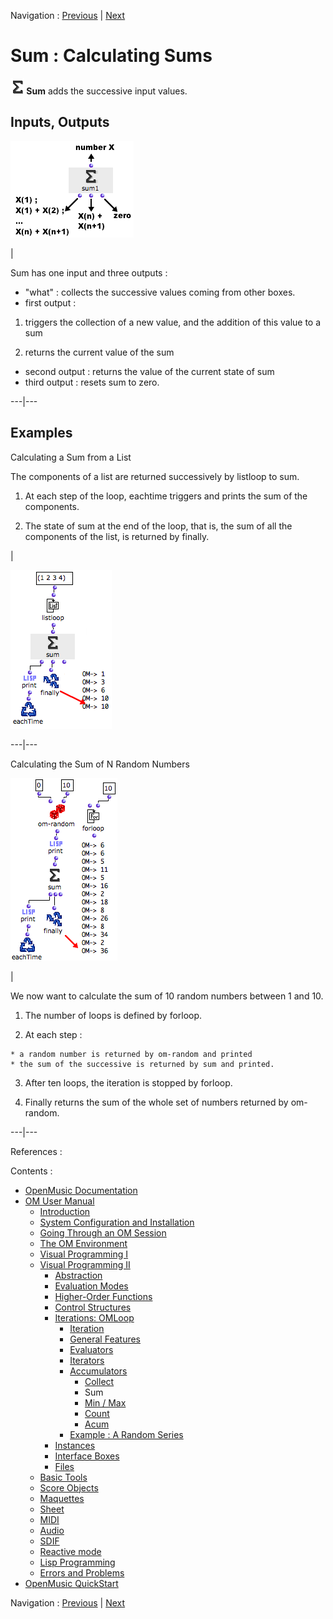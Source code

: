 
Navigation : [Previous](Collect "page précédente\(Collect\)") |
[Next](MinMax "Next\(Min / Max\)")

# Sum : Calculating Sums

**![](../res/sum_icon.png) Sum** adds the successive input values.

## Inputs, Outputs

![](../res/sum1.png)

|

Sum has one input and three outputs :

  * "what" : collects the successive values coming from other boxes.
  * first output :

  1. triggers the collection of a new value, and the addition of this value to a sum

  2. returns the current value of the sum

  * second output : returns the value of the current state of sum
  * third output : resets sum to zero.

  
  
---|---  
  
## Examples

Calculating a Sum from a List

The components of a list are returned successively by listloop to sum.

  1. At each step of the loop, eachtime triggers and prints the sum of the components.

  2. The state of sum at the end of the loop, that is, the sum of all the components of the list, is returned by finally.

|

![](../res/sum2a.png)  
  
---|---  
  
Calculating the Sum of N Random Numbers

![](../res/sum5.png)

|

We now want to calculate the sum of 10 random numbers between 1 and 10.

  1. The number of loops is defined by forloop.

  2. At each step : 

    * a random number is returned by om-random and printed
    * the sum of the successive is returned by sum and printed.
  3. After ten loops, the iteration is stopped by forloop.

  4. Finally returns the sum of the whole set of numbers returned by om-random.

  
  
---|---  
  
References :

Contents :

  * [OpenMusic Documentation](OM-Documentation)
  * [OM User Manual](OM-User-Manual)
    * [Introduction](00-Contents)
    * [System Configuration and Installation](Installation)
    * [Going Through an OM Session](Goingthrough)
    * [The OM Environment](Environment)
    * [Visual Programming I](BasicVisualProgramming)
    * [Visual Programming II](AdvancedVisualProgramming)
      * [Abstraction](Abstraction)
      * [Evaluation Modes](EvalModes)
      * [Higher-Order Functions](HighOrder)
      * [Control Structures](Control)
      * [Iterations: OMLoop](OMLoop)
        * [Iteration](LoopIntro)
        * [General Features](LoopGeneral)
        * [Evaluators](LoopEvaluators)
        * [Iterators](LoopIterators)
        * [Accumulators](LoopAccumulators)
          * [Collect](Collect)
          * Sum
          * [Min / Max](MinMax)
          * [Count](Count)
          * [Acum](Acum)
        * [Example : A Random Series](LoopExample)
      * [Instances](Instances)
      * [Interface Boxes](InterfaceBoxes)
      * [Files](Files)
    * [Basic Tools](BasicObjects)
    * [Score Objects](ScoreObjects)
    * [Maquettes](Maquettes)
    * [Sheet](Sheet)
    * [MIDI](MIDI)
    * [Audio](Audio)
    * [SDIF](SDIF)
    * [Reactive mode](Reactive)
    * [Lisp Programming](Lisp)
    * [Errors and Problems](errors)
  * [OpenMusic QuickStart](QuickStart-Chapters)

Navigation : [Previous](Collect "page précédente\(Collect\)") |
[Next](MinMax "Next\(Min / Max\)")

